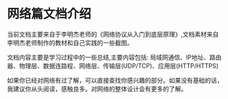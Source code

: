 # 网络篇文档介绍
当前文档主要来自于李明杰老师的《网络协议从入门到底层原理》,文档素材来自李明杰老师制作的教材和自己实践的一些截图。

文档内容主要是学习过程中的一些总结,主要内容包括: 局域网通信、IP地址、路由器、物理层、数据连路程、网络层、传输层(UDP/TCP)、应用层(HTTP/HTTPS)

如果你已经对网络有过了解，可以直接查找你感兴趣的部分。如果没有基础的话，我建议你从头阅读，感触良多。对网络的整体设计会有更多的了解。
